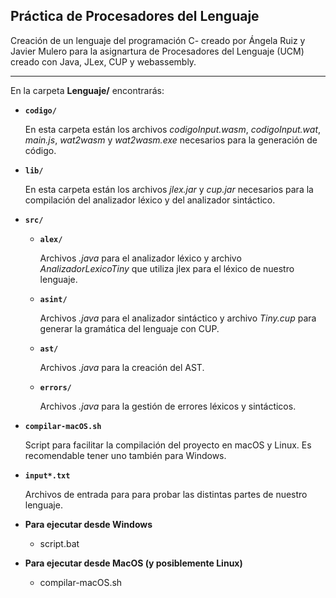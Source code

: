 ## Práctica de Procesadores del Lenguaje

Creación de un lenguaje del programación C- creado por Ángela Ruiz y Javier Mulero para la asignartura de Procesadores del Lenguaje (UCM) creado con Java, JLex, CUP y webassembly.

________

En la carpeta **Lenguaje/** encontrarás:

- **`codigo/`** 

  En esta carpeta están los archivos *codigoInput.wasm*, *codigoInput.wat*, *main.js*, *wat2wasm* y *wat2wasm.exe* necesarios para la generación de código.

- **`lib/`** 

  En esta carpeta están los archivos *jlex.jar* y *cup.jar* necesarios para la compilación del analizador léxico y del analizador sintáctico.

- **`src/`** 

  - **`alex/`**
  
    Archivos *.java* para el analizador léxico y archivo *AnalizadorLexicoTiny* que utiliza jlex para el léxico de nuestro lenguaje.

  - **`asint/`**

    Archivos *.java* para el analizador sintáctico y archivo *Tiny.cup* para generar la gramática del lenguaje con CUP.

  - **`ast/`**
  
    Archivos *.java* para la creación del AST.
  
  - **`errors/`**

    Archivos *.java* para la gestión de errores léxicos y sintácticos.

- **`compilar-macOS.sh`**

  Script para facilitar la compilación del proyecto en macOS y Linux. Es recomendable tener uno también para Windows.

- **`input*.txt`**

  Archivos de entrada para para probar las distintas partes de nuestro lenguaje.


- **Para ejecutar desde Windows**
  - script.bat

- **Para ejecutar desde MacOS (y posiblemente Linux)**
  - compilar-macOS.sh
